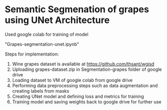 # Semantic Segmenation of grapes using UNet Architecture

Used google colab for training of model

"Grapes-segmentation-unet.ipynb"

Steps for implementation:
1. Wine grapes dataset is available at https://github.com/thsant/wgisd
2. Uploading grapes-dataset.zip in Segmentation-grapes folder of google drive
3. Loading dataset to VM of google colab from google drive
4. Performing data preprocessing steps such as data augmentation and creating labels from masks
5. Creating UNet model and defining loss and metrics for training
6. Training model and saving weights back to google drive for further use

